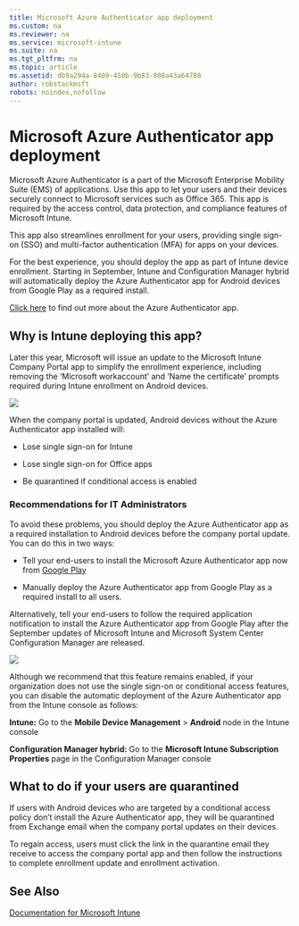 ```yaml
---
title: Microsoft Azure Authenticator app deployment
ms.custom: na
ms.reviewer: na
ms.service: microsoft-intune
ms.suite: na
ms.tgt_pltfrm: na
ms.topic: article
ms.assetid: db9a294a-8409-450b-9b83-808a43a64788
author: robstackmsft
robots: noindex,nofollow
---
```

# Microsoft Azure Authenticator app deployment
Microsoft Azure Authenticator is a part of the Microsoft Enterprise Mobility Suite (EMS) of applications. Use this app to let your users and their devices securely connect to Microsoft services such as Office 365. This app is required by the access control, data protection, and compliance features of Microsoft Intune.

This app also streamlines enrollment for your users, providing single sign-on (SSO) and multi-factor authentication (MFA) for apps on your devices.

For the best experience, you should deploy the app as part of Intune device enrollment. Starting in September, Intune and Configuration Manager hybrid will automatically deploy the Azure Authenticator app for Android  devices  from Google Play as a required install.

[Click here](https://msdn.microsoft.com/en-us/library/azure/dn858223.aspx) to find out more about the Azure Authenticator app.

## Why is Intune deploying this app?
Later this year, Microsoft will issue an update to the  Microsoft Intune Company Portal app to simplify the enrollment experience, including removing the ‘Microsoft workaccount’ and ‘Name the certificate’ prompts required during Intune enrollment on Android devices.

![](../Image/Azure-Authenticator-certificate.jpg)

When the company portal is updated, Android devices without the Azure Authenticator app installed will:

-   Lose single sign-on for Intune

-   Lose single sign-on for Office apps

-   Be quarantined if conditional access is enabled

### Recommendations for IT Administrators
To avoid these problems, you should deploy the Azure Authenticator app as a required installation to Android devices before the company portal update. You can do this in two ways:

-   Tell your end-users to install the Microsoft Azure Authenticator app now from [Google Play](https://play.google.com/store/apps/details?id=com.azure.authenticator)

-   Manually deploy the Azure Authenticator app from Google Play as a required install to all users.

Alternatively, tell your end-users to follow the required application notification to install the Azure Authenticator app from Google Play after the September updates of Microsoft Intune and Microsoft System Center Configuration Manager are released.

![](../Image/Azure-Authenticator-required-install.jpg)

Although we recommend that this feature remains enabled, if your organization does not use the single sign-on or conditional access features, you can disable the automatic deployment of the Azure Authenticator app from the Intune console as follows:

**Intune:** Go to the **Mobile Device Management** &gt; **Android** node in the Intune console

**Configuration Manager hybrid:** Go to the **Microsoft Intune Subscription Properties** page in the Configuration Manager console

## What to do if your users are quarantined
If users with Android devices who are targeted by a conditional access policy don’t install the Azure Authenticator app, they will be quarantined from Exchange email when the company portal updates on their devices.

To regain access, users must click the link in the quarantine email they receive to access the company portal app and then follow the instructions to complete enrollment update and enrollment activation.

## See Also
[Documentation for Microsoft Intune](../Topic/Documentation-for-Microsoft-Intune.md)

